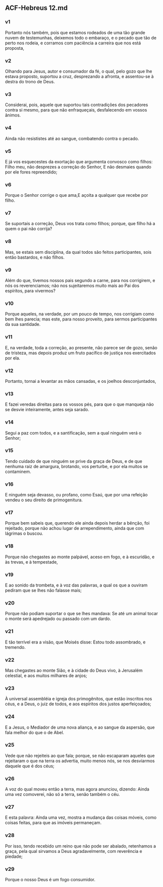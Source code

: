 ## ACF-Hebreus 12.md
### v1
 Portanto nós também, pois que estamos rodeados de uma tão grande nuvem de testemunhas, deixemos todo o embaraço, e o pecado que tão de perto nos rodeia, e corramos com paciência a carreira que nos está proposta,
### v2
 Olhando para Jesus, autor e consumador da fé, o qual, pelo gozo que lhe estava proposto, suportou a cruz, desprezando a afronta, e assentou-se à destra do trono de Deus.
### v3
 Considerai, pois, aquele que suportou tais contradições dos pecadores contra si mesmo, para que não enfraqueçais, desfalecendo em vossos ânimos.
### v4
 Ainda não resististes até ao sangue, combatendo contra o pecado.
### v5
 E já vos esquecestes da exortação que argumenta convosco como filhos: Filho meu, não desprezes a correção do Senhor, E não desmaies quando por ele fores repreendido;
### v6
 Porque o Senhor corrige o que ama,E açoita a qualquer que recebe por filho.
### v7
 Se suportais a correção, Deus vos trata como filhos; porque, que filho há a quem o pai não corrija?
### v8
 Mas, se estais sem disciplina, da qual todos são feitos participantes, sois então bastardos, e não filhos.
### v9
 Além do que, tivemos nossos pais segundo a carne, para nos corrigirem, e nós os reverenciamos; não nos sujeitaremos muito mais ao Pai dos espíritos, para vivermos?
### v10
 Porque aqueles, na verdade, por um pouco de tempo, nos corrigiam como bem lhes parecia; mas este, para nosso proveito, para sermos participantes da sua santidade.
### v11
 E, na verdade, toda a correção, ao presente, não parece ser de gozo, senão de tristeza, mas depois produz um fruto pacífico de justiça nos exercitados por ela.
### v12
 Portanto, tornai a levantar as mãos cansadas, e os joelhos desconjuntados,
### v13
 E fazei veredas direitas para os vossos pés, para que o que manqueja não se desvie inteiramente, antes seja sarado.
### v14
 Segui a paz com todos, e a santificação, sem a qual ninguém verá o Senhor;
### v15
 Tendo cuidado de que ninguém se prive da graça de Deus, e de que nenhuma raiz de amargura, brotando, vos perturbe, e por ela muitos se contaminem.
### v16
 E ninguém seja devasso, ou profano, como Esaú, que por uma refeição vendeu o seu direito de primogenitura.
### v17
 Porque bem sabeis que, querendo ele ainda depois herdar a bênção, foi rejeitado, porque não achou lugar de arrependimento, ainda que com lágrimas o buscou.
### v18
 Porque não chegastes ao monte palpável, aceso em fogo, e à escuridão, e às trevas, e à tempestade,
### v19
 E ao sonido da trombeta, e à voz das palavras, a qual os que a ouviram pediram que se lhes não falasse mais;
### v20
 Porque não podiam suportar o que se lhes mandava: Se até um animal tocar o monte será apedrejado ou passado com um dardo.
### v21
 E tão terrível era a visão, que Moisés disse: Estou todo assombrado, e tremendo.
### v22
 Mas chegastes ao monte Sião, e à cidade do Deus vivo, à Jerusalém celestial, e aos muitos milhares de anjos;
### v23
 À universal assembléia e igreja dos primogênitos, que estão inscritos nos céus, e a Deus, o juiz de todos, e aos espíritos dos justos aperfeiçoados;
### v24
 E a Jesus, o Mediador de uma nova aliança, e ao sangue da aspersão, que fala melhor do que o de Abel.
### v25
 Vede que não rejeiteis ao que fala; porque, se não escaparam aqueles que rejeitaram o que na terra os advertia, muito menos nós, se nos desviarmos daquele que é dos céus;
### v26
 A voz do qual moveu então a terra, mas agora anunciou, dizendo: Ainda uma vez comoverei, não só a terra, senão também o céu.
### v27
 E esta palavra: Ainda uma vez, mostra a mudança das coisas móveis, como coisas feitas, para que as imóveis permaneçam.
### v28
 Por isso, tendo recebido um reino que não pode ser abalado, retenhamos a graça, pela qual sirvamos a Deus agradavelmente, com reverência e piedade;
### v29
 Porque o nosso Deus é um fogo consumidor.
